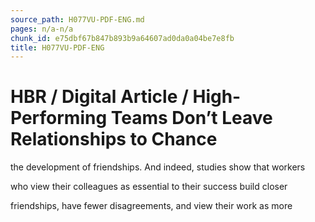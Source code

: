 ```yaml
---
source_path: H077VU-PDF-ENG.md
pages: n/a-n/a
chunk_id: e75dbf67b847b893b9a64607ad0da0a04be7e8fb
title: H077VU-PDF-ENG
---
```

# HBR / Digital Article / High-Performing Teams Don’t Leave Relationships to Chance

the development of friendships. And indeed, studies show that workers

who view their colleagues as essential to their success build closer

friendships, have fewer disagreements, and view their work as more
